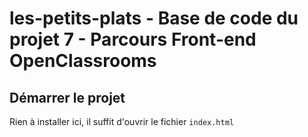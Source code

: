 # les-petits-plats - Base de code du projet 7 - Parcours Front-end OpenClassrooms

## Démarrer le projet

Rien à installer ici, il suffit d'ouvrir le fichier `index.html`
